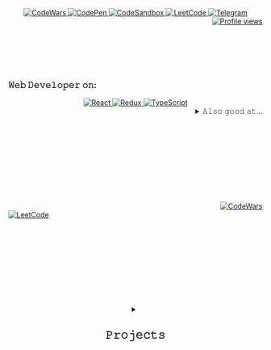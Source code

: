 
<div id="header" align="center">
  
  <div id="badges">
    
<!--    CodeWars    -->
<a href="https://www.codewars.com/users/BitDittoWit" target="_blank">
  <img src="https://img.shields.io/badge/Codewars-000000?style=for-the-badge&logo=Codewars&logoColor=white" alt="CodeWars" />
</a>


<!--    CodePen    -->
<a href="https://codepen.io/daniilboyarinkov" target="_blank">
  <img src="https://img.shields.io/badge/Codepen-000000?style=for-the-badge&logo=codepen&logoColor=white" alt="CodePen" />
</a>


<!--    CodeSandbox    -->
<a href="https://codesandbox.io/search?query=danielboyarinkov&page=1&configure%5BhitsPerPage%5D=12" target="_blank">
  <img src="https://img.shields.io/badge/Codesandbox-000000?style=for-the-badge&logo=codesandbox&logoColor=white" alt="CodeSandbox" />
</a>


<!--    LeetCode    -->
<a href="https://leetcode.com/daniilboyarinkov/" target="_blank">
  <img src="https://img.shields.io/badge/LeetCode-000000?style=for-the-badge&logo=LeetCode&logoColor=#d16c06" alt="LeetCode" />
</a>


<!--    Telegram    -->
<a href="https://t.me/BitDittoWit" target="_blank">
  <img src="https://img.shields.io/badge/Telegram-000000?style=for-the-badge&logo=telegram&logoColor=white" alt="Telegram" />
</a>

  </div>
  
  <div align="right">
    
<!--    Profile views    -->
<a href="https://github.com/daniilboyarinkov" target="_blank">
  <img src="https://komarev.com/ghpvc/?username=daniilboyarinkov&style=plastic&color=000000" alt="Profile views" />
</a>

  </div>
</div>


<br/>
<br/>
<br/>
<br/>
<br/>


<h3 align="left">𝚆𝚎𝚋 𝙳𝚎𝚟𝚎𝚕𝚘𝚙𝚎𝚛 𝚘𝚗:</h3>

<div align="center">
  
<a href="https://reactjs.org/">
  <img
    src="https://user-images.githubusercontent.com/25181517/183897015-94a058a6-b86e-4e42-a37f-bf92061753e5.png"
    alt="React"
    width="40"
    height="40"
  />
</a>


<a href="https://redux.js.org/">
  <img
    src="https://user-images.githubusercontent.com/25181517/187896150-cc1dcb12-d490-445c-8e4d-1275cd2388d6.png"
    alt="Redux"
    width="40"
    height="40"
  />
</a>


<a href="https://www.typescriptlang.org/">
  <img
    src="https://user-images.githubusercontent.com/25181517/183890598-19a0ac2d-e88a-4005-a8df-1ee36782fde1.png"
    alt="TypeScript"
    width="40"
    height="40"
  />
</a>

</div>
  
<details align="right">
  <summary>𝙰𝚕𝚜𝚘 𝚐𝚘𝚘𝚍 𝚊𝚝...</summary>
  
<a href="https://eslint.org/">
  <img
    src="https://raw.githubusercontent.com/devicons/devicon/1119b9f84c0290e0f0b38982099a2bd027a48bf1/icons/eslint/eslint-original.svg"
    alt="Eslint"
    width="40"
    height="40"
  />
</a>


<a href="https://tailwindcss.com/">
  <img
    src="https://user-images.githubusercontent.com/25181517/202896760-337261ed-ee92-4979-84c4-d4b829c7355d.png"
    alt="TailwindCSS"
    width="40"
    height="40"
  />
</a>


<a href="https://getbootstrap.com/">
  <img
    src="https://user-images.githubusercontent.com/25181517/183898054-b3d693d4-dafb-4808-a509-bab54cf5de34.png"
    alt="Bootstrap"
    width="40"
    height="40"
  />
</a>


<a href="https://sass-lang.com/">
  <img
    src="https://user-images.githubusercontent.com/25181517/192158956-48192682-23d5-4bfc-9dfb-6511ade346bc.png"
    alt="SASS"
    width="40"
    height="40"
  />
</a>


<a href="https://www.w3schools.com/css/">
  <img
    src="https://user-images.githubusercontent.com/25181517/183898674-75a4a1b1-f960-4ea9-abcb-637170a00a75.png"
    alt="CSS"
    width="40"
    height="40"
  />
</a>


<a href="https://www.w3schools.com/html/">
  <img
    src="https://user-images.githubusercontent.com/25181517/192158954-f88b5814-d510-4564-b285-dff7d6400dad.png"
    alt="HTML"
    width="40"
    height="40"
  />
</a>


<a href="https://flutter.dev/">
  <img
    src="https://user-images.githubusercontent.com/25181517/186150365-da1eccce-6201-487c-8649-45e9e99435fd.png"
    alt="Flutter"
    width="40"
    height="40"
  />
</a>


<a href="https://dart.dev/">
  <img
    src="https://user-images.githubusercontent.com/25181517/186150304-1568ffdf-4c62-4bdc-9cf1-8d8efcea7c5b.png"
    alt="Dart"
    width="40"
    height="40"
  />
</a>


<a href="https://learn.microsoft.com/en-us/dotnet/csharp/">
  <img
    src="https://user-images.githubusercontent.com/25181517/121405384-444d7300-c95d-11eb-959f-913020d3bf90.png"
    alt="C#"
    width="40"
    height="40"
  />
</a>


<a href="https://www.python.org/">
  <img
    src="https://user-images.githubusercontent.com/25181517/183423507-c056a6f9-1ba8-4312-a350-19bcbc5a8697.png"
    alt="Python"
    width="40"
    height="40"
  />
</a>


<a href="https://git-scm.com/">
  <img
    src="https://user-images.githubusercontent.com/25181517/192108372-f71d70ac-7ae6-4c0d-8395-51d8870c2ef0.png"
    alt="Git"
    width="40"
    height="40"
  />
</a>


<a href="https://vitejs.dev/">
  <img
    src="https://vitejs.dev/logo.svg"
    alt="Vite"
    width="40"
    height="40"
  />
</a>

</details>  


<br/>
<br/>
<br/>
<br/>
<br/>


<br/>
<br/>
<br/>
<br/>
<br/>


<div align="right">
  
<!--    CodeWars    -->
<a href="https://www.codewars.com/users/BitDittoWit" target="_blank">
  <img src="https://www.codewars.com/users/BitDittoWit/badges/small" alt="CodeWars" />
</a>

 </div>

<div align="left">
  
<!--    LeetCode    -->
<a href="https://leetcode.com/daniilboyarinkov/" target="_blank">
  <img src="https://leetcard.jacoblin.cool/daniilboyarinkov?ext=heatmap&theme=light" alt="LeetCode" />
</a>

</div>
  

<br/>
<br/>
<br/>
<br/>
<br/>


<br/>
<br/>
<br/>
<br/>
<br/>

  
<!------------------------------------------------------------>

<div align="center">
  <details>
    <summary>
      <h2>
        𝙿𝚛𝚘𝚓𝚎𝚌𝚝𝚜
      </h2>
    </summary>
    
    
<h3> 𝙲𝚞𝚛𝚛𝚎𝚗𝚗𝚌𝚢 𝙲𝚘𝚗𝚟𝚎𝚛𝚝𝚎𝚛 </h3>

𝙲𝙲 𝚌𝚘𝚗𝚟𝚎𝚛𝚝𝚜 𝚌𝚘𝚛𝚛𝚎𝚗𝚌𝚢

<a href="https://github.com/daniilboyarinkov/kozhindev-test-exchanges" target="_blank">
  <img width="100%" alt="preview" src="https://user-images.githubusercontent.com/89917619/216560389-93b459db-ca23-4d2c-90ed-15c39a164f01.png">
</a>
<details>
  <summary>Technologies:</summary>
  
<a href="https://www.typescriptlang.org/">
  <img
    src="https://user-images.githubusercontent.com/25181517/183890598-19a0ac2d-e88a-4005-a8df-1ee36782fde1.png"
    alt="TypeScript"
    width="40"
    height="40"
  />
</a>


<a href="https://reactjs.org/">
  <img
    src="https://user-images.githubusercontent.com/25181517/183897015-94a058a6-b86e-4e42-a37f-bf92061753e5.png"
    alt="React"
    width="40"
    height="40"
  />
</a>


<a href="https://redux.js.org/">
  <img
    src="https://user-images.githubusercontent.com/25181517/187896150-cc1dcb12-d490-445c-8e4d-1275cd2388d6.png"
    alt="Redux"
    width="40"
    height="40"
  />
</a>


<a href="https://tailwindcss.com/">
  <img
    src="https://user-images.githubusercontent.com/25181517/202896760-337261ed-ee92-4979-84c4-d4b829c7355d.png"
    alt="TailwindCSS"
    width="40"
    height="40"
  />
</a>


<a href="https://eslint.org/">
  <img
    src="https://raw.githubusercontent.com/devicons/devicon/1119b9f84c0290e0f0b38982099a2bd027a48bf1/icons/eslint/eslint-original.svg"
    alt="Eslint"
    width="40"
    height="40"
  />
</a>


<a href="https://prettier.io/">
  <img
    src="https://prettier.io/icon.png"
    alt="Prettier"
    width="40"
    height="40"
  />
</a>


<a href="https://sass-lang.com/">
  <img
    src="https://user-images.githubusercontent.com/25181517/192158956-48192682-23d5-4bfc-9dfb-6511ade346bc.png"
    alt="SASS"
    width="40"
    height="40"
  />
</a>

</details>


<h3> 𝙳𝚎𝚖𝚘 𝚂𝚑𝚘𝚙 </h3>



<a href="https://github.com/daniilboyarinkov/demo-shop" target="_blank">
  <img width="100%" alt="preview" src="https://user-images.githubusercontent.com/89917619/213543101-2d16d6c1-44f3-44b7-95d8-5aee333fcedd.png">
</a>
<details>
  <summary>Technologies:</summary>
  
<a href="https://www.typescriptlang.org/">
  <img
    src="https://user-images.githubusercontent.com/25181517/183890598-19a0ac2d-e88a-4005-a8df-1ee36782fde1.png"
    alt="TypeScript"
    width="40"
    height="40"
  />
</a>


<a href="https://reactjs.org/">
  <img
    src="https://user-images.githubusercontent.com/25181517/183897015-94a058a6-b86e-4e42-a37f-bf92061753e5.png"
    alt="React"
    width="40"
    height="40"
  />
</a>


<a href="https://redux.js.org/">
  <img
    src="https://user-images.githubusercontent.com/25181517/187896150-cc1dcb12-d490-445c-8e4d-1275cd2388d6.png"
    alt="Redux"
    width="40"
    height="40"
  />
</a>


<a href="https://tailwindcss.com/">
  <img
    src="https://user-images.githubusercontent.com/25181517/202896760-337261ed-ee92-4979-84c4-d4b829c7355d.png"
    alt="TailwindCSS"
    width="40"
    height="40"
  />
</a>


<a href="https://eslint.org/">
  <img
    src="https://raw.githubusercontent.com/devicons/devicon/1119b9f84c0290e0f0b38982099a2bd027a48bf1/icons/eslint/eslint-original.svg"
    alt="Eslint"
    width="40"
    height="40"
  />
</a>


<a href="https://sass-lang.com/">
  <img
    src="https://user-images.githubusercontent.com/25181517/192158956-48192682-23d5-4bfc-9dfb-6511ade346bc.png"
    alt="SASS"
    width="40"
    height="40"
  />
</a>


<a href="https://vitejs.dev/">
  <img
    src="https://vitejs.dev/logo.svg"
    alt="Vite"
    width="40"
    height="40"
  />
</a>

</details>


<h3> 𝙲𝚑𝚊𝚛𝚊𝚌𝚝𝚎𝚛 𝙶𝚎𝚗𝚎𝚛𝚊𝚝𝚘𝚛 </h3>

𝙲𝙶 𝚐𝚎𝚗𝚎𝚛𝚊𝚝𝚎𝚜 𝚊 𝚞𝚗𝚒𝚚𝚞𝚎 𝚌𝚑𝚊𝚛𝚊𝚌𝚝𝚎𝚛 𝚏𝚘𝚛 𝚢𝚘𝚞.

<a href="https://github.com/daniilboyarinkov/CharacterGenerator" target="_blank">
  <img width="100%" alt="preview" src="https://raw.githubusercontent.com/daniilboyarinkov/CharacterGenerator/master/for_readme/2-1.jpg">
</a>
<details>
  <summary>Technologies:</summary>
  
<a href="https://reactjs.org/">
  <img
    src="https://user-images.githubusercontent.com/25181517/183897015-94a058a6-b86e-4e42-a37f-bf92061753e5.png"
    alt="React"
    width="40"
    height="40"
  />
</a>


<a href="https://redux.js.org/">
  <img
    src="https://user-images.githubusercontent.com/25181517/187896150-cc1dcb12-d490-445c-8e4d-1275cd2388d6.png"
    alt="Redux"
    width="40"
    height="40"
  />
</a>


<a href="https://eslint.org/">
  <img
    src="https://raw.githubusercontent.com/devicons/devicon/1119b9f84c0290e0f0b38982099a2bd027a48bf1/icons/eslint/eslint-original.svg"
    alt="Eslint"
    width="40"
    height="40"
  />
</a>


<a href="https://prettier.io/">
  <img
    src="https://prettier.io/icon.png"
    alt="Prettier"
    width="40"
    height="40"
  />
</a>


<a href="https://code.visualstudio.com/docs/getstarted/settings">
  <img
    src="https://raw.githubusercontent.com/devicons/devicon/1119b9f84c0290e0f0b38982099a2bd027a48bf1/icons/vscode/vscode-original.svg"
    alt="Visual Studio Code"
    width="40"
    height="40"
  />
</a>


<a href="https://react-spring.dev/">
  <img
    src="https://encrypted-tbn0.gstatic.com/images?q=tbn:ANd9GcTJVLqoQ3gJtuOOxW161CwfpSnM0ncE8YPiDUwE8xFWSA&s"
    alt="React Spring"
    width="40"
    height="40"
  />
</a>


<a href="https://yarnpkg.com/">
  <img
    src="https://raw.githubusercontent.com/devicons/devicon/1119b9f84c0290e0f0b38982099a2bd027a48bf1/icons/yarn/yarn-original.svg"
    alt="Yarn"
    width="40"
    height="40"
  />
</a>

</details>


<h3> 𝙶𝚠𝚎𝚗𝚝 𝙳𝚎𝚌𝚔 </h3>



<a href="https://github.com/daniilboyarinkov/Gwent-Intro-Deck" target="_blank">
  <img width="100%" alt="preview" src="https://raw.githubusercontent.com/daniilboyarinkov/Gwent-Intro-Deck/master/for_readme/3.jpg">
</a>
<details>
  <summary>Technologies:</summary>
  
<a href="https://reactjs.org/">
  <img
    src="https://user-images.githubusercontent.com/25181517/183897015-94a058a6-b86e-4e42-a37f-bf92061753e5.png"
    alt="React"
    width="40"
    height="40"
  />
</a>


<a href="https://eslint.org/">
  <img
    src="https://raw.githubusercontent.com/devicons/devicon/1119b9f84c0290e0f0b38982099a2bd027a48bf1/icons/eslint/eslint-original.svg"
    alt="Eslint"
    width="40"
    height="40"
  />
</a>


<a href="https://prettier.io/">
  <img
    src="https://prettier.io/icon.png"
    alt="Prettier"
    width="40"
    height="40"
  />
</a>


<a href="https://react-spring.dev/">
  <img
    src="https://encrypted-tbn0.gstatic.com/images?q=tbn:ANd9GcTJVLqoQ3gJtuOOxW161CwfpSnM0ncE8YPiDUwE8xFWSA&s"
    alt="React Spring"
    width="40"
    height="40"
  />
</a>


<a href="https://use-gesture.netlify.app/">
  <img
    src="https://use-gesture.netlify.app/static/8be59c286e5edb5be43cd0e42addfcd1/logo-nav-dark.png"
    alt="useGesture"
    width="40"
    height="40"
  />
</a>

</details>


<h3> 𝟷𝟻 </h3>



<a href="https://github.com/daniilboyarinkov/15PuzzleGame" target="_blank">
  <img width="100%" alt="preview" src="https://user-images.githubusercontent.com/89917619/208254676-3fcbf6a9-b89c-4d89-be7a-358301df13e0.jpg">
</a>
<details>
  <summary>Technologies:</summary>
  
<a href="https://reactjs.org/">
  <img
    src="https://user-images.githubusercontent.com/25181517/183897015-94a058a6-b86e-4e42-a37f-bf92061753e5.png"
    alt="React"
    width="40"
    height="40"
  />
</a>


<a href="https://redux.js.org/">
  <img
    src="https://user-images.githubusercontent.com/25181517/187896150-cc1dcb12-d490-445c-8e4d-1275cd2388d6.png"
    alt="Redux"
    width="40"
    height="40"
  />
</a>

</details>

  </details>
</div>

<!------------------------------------------------------------>


<br/>
<br/>
<br/>
<br/>
<br/>


